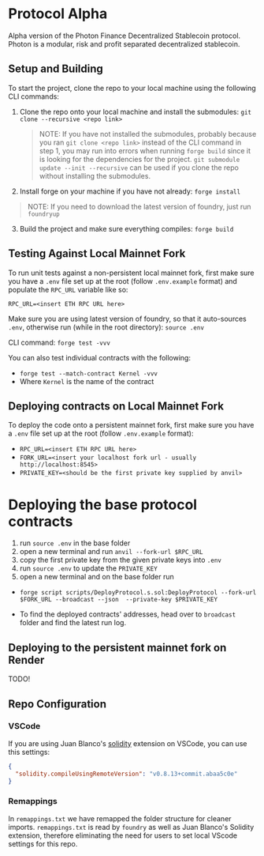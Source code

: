 # Protocol Alpha
Alpha version of the Photon Finance Decentralized Stablecoin protocol. Photon is a modular, risk and profit separated decentralized stablecoin.

## Setup and Building
To start the project, clone the repo to your local machine using the following CLI commands:

1. Clone the repo onto your local machine and install the submodules: `git clone --recursive <repo link>`

   > NOTE: If you have not installed the submodules, probably because you ran `git clone <repo link>` instead of the CLI command in step 1, you may run into errors when running `forge build` since it is looking for the dependencies for the project. `git submodule update --init --recursive` can be used if you clone the repo without installing the submodules.

2. Install forge on your machine if you have not already: `forge install`

> NOTE: If you need to download the latest version of foundry, just run `foundryup` 

3. Build the project and make sure everything compiles: `forge build`

## Testing Against Local Mainnet Fork
To run unit tests against a non-persistent local mainnet fork, first make sure you have a `.env` file set up at the root (follow `.env.example` format) and populate the `RPC_URL` variable like so:

`RPC_URL=<insert ETH RPC URL here>`

Make sure you are using latest version of foundry, so that it auto-sources `.env`, otherwise run (while in the root directory): `source .env`

CLI command: `forge test -vvv`

You can also test individual contracts with the following:
- `forge test --match-contract Kernel -vvv`
- Where `Kernel` is the name of the contract

## Deploying contracts on Local Mainnet Fork
To deploy the code onto a persistent mainnet fork, first make sure you have a `.env` file set up at the root (follow `.env.example` format):

- ```RPC_URL=<insert ETH RPC URL here>```
- ```FORK_URL=<insert your localhost fork url - usually http://localhost:8545>```
- ```PRIVATE_KEY=<should be the first private key supplied by anvil>```

# Deploying the base protocol contracts

1. run `source .env` in the base folder
2. open a new terminal and run `anvil --fork-url $RPC_URL`
3. copy the first private key from the given private keys into `.env`
4. run `source .env` to update the `PRIVATE_KEY`
5. open a new terminal and on the base folder run 
- ```forge script scripts/DeployProtocol.s.sol:DeployProtocol --fork-url $FORK_URL --broadcast --json  --private-key $PRIVATE_KEY```

- To find the deployed contracts' addresses, head over to `broadcast` folder and find the latest run log.

## Deploying to the persistent mainnet fork on Render
TODO!

## Repo Configuration
### VSCode
If you are using Juan Blanco's [solidity](https://marketplace.visualstudio.com/items?itemName=JuanBlanco.solidity) extension on VSCode, you can use this settings:

```json
{
  "solidity.compileUsingRemoteVersion": "v0.8.13+commit.abaa5c0e"
}
```

### Remappings
In `remappings.txt` we have remapped the folder structure for cleaner imports. `remappings.txt` is read by `foundry` as well as Juan Blanco's Solidity extension, therefore eliminating the need for users to set local VScode settings for this repo.